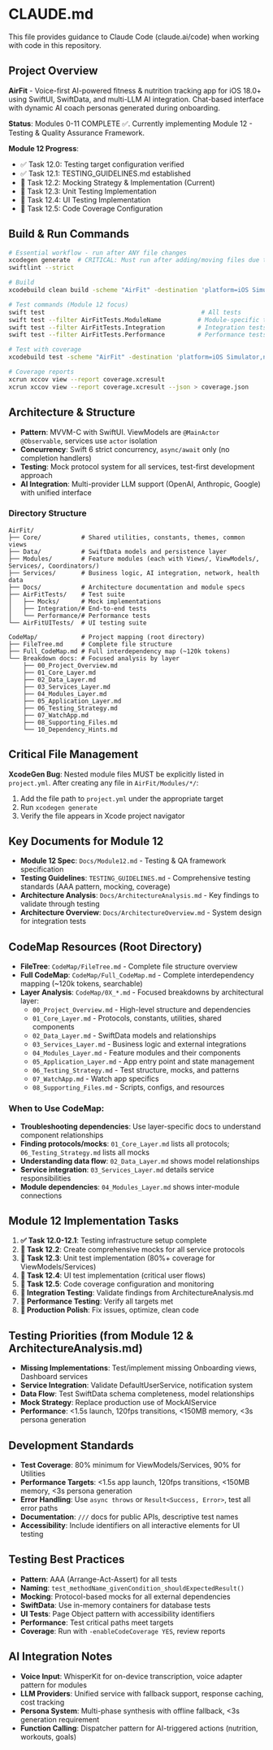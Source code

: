 # CLAUDE.md

This file provides guidance to Claude Code (claude.ai/code) when working with code in this repository.

## Project Overview
**AirFit** - Voice-first AI-powered fitness & nutrition tracking app for iOS 18.0+ using SwiftUI, SwiftData, and multi-LLM AI integration. Chat-based interface with dynamic AI coach personas generated during onboarding.

**Status**: Modules 0-11 COMPLETE ✅. Currently implementing Module 12 - Testing & Quality Assurance Framework.

**Module 12 Progress**:
- ✅ Task 12.0: Testing target configuration verified
- ✅ Task 12.1: TESTING_GUIDELINES.md established
- 🚧 Task 12.2: Mocking Strategy & Implementation (Current)
- 🚧 Task 12.3: Unit Testing Implementation
- 🚧 Task 12.4: UI Testing Implementation
- 🚧 Task 12.5: Code Coverage Configuration

## Build & Run Commands
```bash
# Essential workflow - run after ANY file changes
xcodegen generate  # CRITICAL: Must run after adding/moving files due to XcodeGen bug
swiftlint --strict

# Build
xcodebuild clean build -scheme "AirFit" -destination 'platform=iOS Simulator,name=iPhone 16 Pro,OS=18.4'

# Test commands (Module 12 focus)
swift test                                           # All tests
swift test --filter AirFitTests.ModuleName          # Module-specific tests
swift test --filter AirFitTests.Integration         # Integration tests
swift test --filter AirFitTests.Performance         # Performance tests

# Test with coverage
xcodebuild test -scheme "AirFit" -destination 'platform=iOS Simulator,name=iPhone 16 Pro,OS=18.4' -enableCodeCoverage YES

# Coverage reports
xcrun xccov view --report coverage.xcresult
xcrun xccov view --report coverage.xcresult --json > coverage.json
```

## Architecture & Structure
- **Pattern**: MVVM-C with SwiftUI. ViewModels are `@MainActor @Observable`, services use `actor` isolation
- **Concurrency**: Swift 6 strict concurrency, `async/await` only (no completion handlers)
- **Testing**: Mock protocol system for all services, test-first development approach
- **AI Integration**: Multi-provider LLM support (OpenAI, Anthropic, Google) with unified interface

### Directory Structure
```
AirFit/
├── Core/           # Shared utilities, constants, themes, common views
├── Data/           # SwiftData models and persistence layer
├── Modules/        # Feature modules (each with Views/, ViewModels/, Services/, Coordinators/)
├── Services/       # Business logic, AI integration, network, health data
├── Docs/           # Architecture documentation and module specs
├── AirFitTests/    # Test suite
│   ├── Mocks/      # Mock implementations
│   ├── Integration/# End-to-end tests
│   └── Performance/# Performance tests
└── AirFitUITests/  # UI testing suite

CodeMap/            # Project mapping (root directory)
├── FileTree.md     # Complete file structure
├── Full_CodeMap.md # Full interdependency map (~120k tokens)
└── Breakdown docs: # Focused analysis by layer
    ├── 00_Project_Overview.md
    ├── 01_Core_Layer.md
    ├── 02_Data_Layer.md
    ├── 03_Services_Layer.md
    ├── 04_Modules_Layer.md
    ├── 05_Application_Layer.md
    ├── 06_Testing_Strategy.md
    ├── 07_WatchApp.md
    ├── 08_Supporting_Files.md
    └── 10_Dependency_Hints.md
```

## Critical File Management
**XcodeGen Bug**: Nested module files MUST be explicitly listed in `project.yml`. After creating any file in `AirFit/Modules/*/`:
1. Add the file path to `project.yml` under the appropriate target
2. Run `xcodegen generate`
3. Verify the file appears in Xcode project navigator

## Key Documents for Module 12
- **Module 12 Spec**: `Docs/Module12.md` - Testing & QA framework specification
- **Testing Guidelines**: `TESTING_GUIDELINES.md` - Comprehensive testing standards (AAA pattern, mocking, coverage)
- **Architecture Analysis**: `Docs/ArchitectureAnalysis.md` - Key findings to validate through testing
- **Architecture Overview**: `Docs/ArchitectureOverview.md` - System design for integration tests

## CodeMap Resources (Root Directory)
- **FileTree**: `CodeMap/FileTree.md` - Complete file structure overview
- **Full CodeMap**: `CodeMap/Full_CodeMap.md` - Complete interdependency mapping (~120k tokens, searchable)
- **Layer Analysis**: `CodeMap/0X_*.md` - Focused breakdowns by architectural layer:
  - `00_Project_Overview.md` - High-level structure and dependencies
  - `01_Core_Layer.md` - Protocols, constants, utilities, shared components
  - `02_Data_Layer.md` - SwiftData models and relationships
  - `03_Services_Layer.md` - Business logic and external integrations
  - `04_Modules_Layer.md` - Feature modules and their components
  - `05_Application_Layer.md` - App entry point and state management
  - `06_Testing_Strategy.md` - Test structure, mocks, and patterns
  - `07_WatchApp.md` - Watch app specifics
  - `08_Supporting_Files.md` - Scripts, configs, and resources

### When to Use CodeMap:
- **Troubleshooting dependencies**: Use layer-specific docs to understand component relationships
- **Finding protocols/mocks**: `01_Core_Layer.md` lists all protocols; `06_Testing_Strategy.md` lists all mocks
- **Understanding data flow**: `02_Data_Layer.md` shows model relationships
- **Service integration**: `03_Services_Layer.md` details service responsibilities
- **Module dependencies**: `04_Modules_Layer.md` shows inter-module connections

## Module 12 Implementation Tasks
1. **✅ Task 12.0-12.1**: Testing infrastructure setup complete
2. **🚧 Task 12.2**: Create comprehensive mocks for all service protocols
3. **🚧 Task 12.3**: Unit test implementation (80%+ coverage for ViewModels/Services)
4. **🚧 Task 12.4**: UI test implementation (critical user flows)
5. **🚧 Task 12.5**: Code coverage configuration and monitoring
6. **🚧 Integration Testing**: Validate findings from ArchitectureAnalysis.md
7. **🚧 Performance Testing**: Verify all targets met
8. **🚧 Production Polish**: Fix issues, optimize, clean code

## Testing Priorities (from Module 12 & ArchitectureAnalysis.md)
- **Missing Implementations**: Test/implement missing Onboarding views, Dashboard services
- **Service Integration**: Validate DefaultUserService, notification system
- **Data Flow**: Test SwiftData schema completeness, model relationships
- **Mock Strategy**: Replace production use of MockAIService
- **Performance**: <1.5s launch, 120fps transitions, <150MB memory, <3s persona generation

## Development Standards
- **Test Coverage**: 80% minimum for ViewModels/Services, 90% for Utilities
- **Performance Targets**: <1.5s app launch, 120fps transitions, <150MB memory, <3s persona generation
- **Error Handling**: Use `async throws` or `Result<Success, Error>`, test all error paths
- **Documentation**: `///` docs for public APIs, descriptive test names
- **Accessibility**: Include identifiers on all interactive elements for UI testing

## Testing Best Practices
- **Pattern**: AAA (Arrange-Act-Assert) for all tests
- **Naming**: `test_methodName_givenCondition_shouldExpectedResult()`
- **Mocking**: Protocol-based mocks for all external dependencies
- **SwiftData**: Use in-memory containers for database tests
- **UI Tests**: Page Object pattern with accessibility identifiers
- **Performance**: Test critical paths meet targets
- **Coverage**: Run with `-enableCodeCoverage YES`, review reports

## AI Integration Notes
- **Voice Input**: WhisperKit for on-device transcription, voice adapter pattern for modules
- **LLM Providers**: Unified service with fallback support, response caching, cost tracking
- **Persona System**: Multi-phase synthesis with offline fallback, <3s generation requirement
- **Function Calling**: Dispatcher pattern for AI-triggered actions (nutrition, workouts, goals)